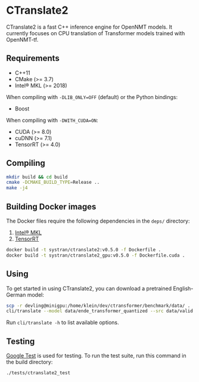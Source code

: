 # CTranslate2

CTranslate2 is a fast C++ inference engine for OpenNMT models. It currently focuses on CPU translation of Transformer models trained with OpenNMT-tf.

## Requirements

* C++11
* CMake (>= 3.7)
* Intel® MKL (>= 2018)

When compiling with `-DLIB_ONLY=OFF` (default) or the Python bindings:

* Boost

When compiling with `-DWITH_CUDA=ON`:

* CUDA (>= 8.0)
* cuDNN (>= 7.1)
* TensorRT (>= 4.0)

## Compiling

```bash
mkdir build && cd build
cmake -DCMAKE_BUILD_TYPE=Release ..
make -j4
```

## Building Docker images

The Docker files require the following dependencies in the `deps/` directory:

1. [Intel® MKL](https://software.intel.com/en-us/mkl/choose-download/linux)
2. [TensorRT](https://developer.nvidia.com/tensorrt)

```bash
docker build -t systran/ctranslate2:v0.5.0 -f Dockerfile .
docker build -t systran/ctranslate2_gpu:v0.5.0 -f Dockerfile.cuda .
```

## Using

To get started in using CTranslate2, you can download a pretrained English-German model:

```bash
scp -r devling@minigpu:/home/klein/dev/ctransformer/benchmark/data/ .
cli/translate --model data/ende_transformer_quantized --src data/valid.en.500
```

Run `cli/translate -h` to list available options.

## Testing

[Google Test](https://github.com/google/googletest) is used for testing. To run the test suite, run this command in the build directory:

```bash
./tests/ctranslate2_test
```
